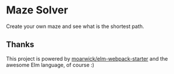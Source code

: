 # Maze Solver

Create your own maze and see what is the shortest path.

## Thanks

This project is powered by [moarwick/elm-webpack-starter](https://github.com/moarwick/elm-webpack-starter)
and the awesome Elm language, of course :)
